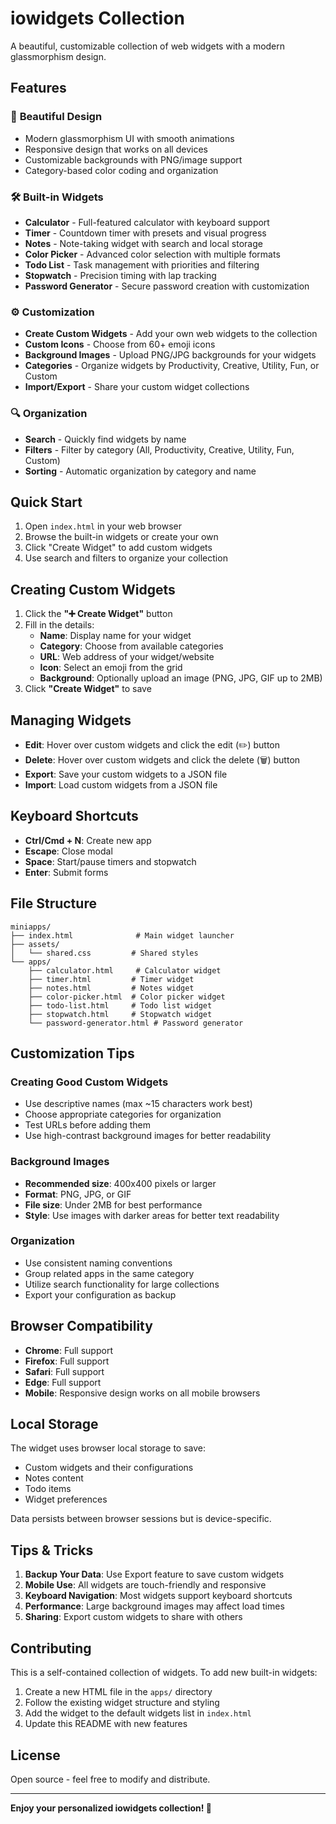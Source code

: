 # iowidgets Collection

A beautiful, customizable collection of web widgets with a modern glassmorphism design.

## Features

### 🎨 **Beautiful Design**

- Modern glassmorphism UI with smooth animations
- Responsive design that works on all devices
- Customizable backgrounds with PNG/image support
- Category-based color coding and organization

### 🛠️ **Built-in Widgets**

- **Calculator** - Full-featured calculator with keyboard support
- **Timer** - Countdown timer with presets and visual progress
- **Notes** - Note-taking widget with search and local storage
- **Color Picker** - Advanced color selection with multiple formats
- **Todo List** - Task management with priorities and filtering
- **Stopwatch** - Precision timing with lap tracking
- **Password Generator** - Secure password creation with customization

### ⚙️ **Customization**

- **Create Custom Widgets** - Add your own web widgets to the collection
- **Custom Icons** - Choose from 60+ emoji icons
- **Background Images** - Upload PNG/JPG backgrounds for your widgets
- **Categories** - Organize widgets by Productivity, Creative, Utility, Fun, or Custom
- **Import/Export** - Share your custom widget collections

### 🔍 **Organization**

- **Search** - Quickly find widgets by name
- **Filters** - Filter by category (All, Productivity, Creative, Utility, Fun, Custom)
- **Sorting** - Automatic organization by category and name

## Quick Start

1. Open `index.html` in your web browser
2. Browse the built-in widgets or create your own
3. Click "Create Widget" to add custom widgets
4. Use search and filters to organize your collection

## Creating Custom Widgets

1. Click the **"➕ Create Widget"** button
2. Fill in the details:
   - **Name**: Display name for your widget
   - **Category**: Choose from available categories
   - **URL**: Web address of your widget/website
   - **Icon**: Select an emoji from the grid
   - **Background**: Optionally upload an image (PNG, JPG, GIF up to 2MB)
3. Click **"Create Widget"** to save

## Managing Widgets

- **Edit**: Hover over custom widgets and click the edit (✏️) button
- **Delete**: Hover over custom widgets and click the delete (🗑️) button
- **Export**: Save your custom widgets to a JSON file
- **Import**: Load custom widgets from a JSON file

## Keyboard Shortcuts

- **Ctrl/Cmd + N**: Create new app
- **Escape**: Close modal
- **Space**: Start/pause timers and stopwatch
- **Enter**: Submit forms

## File Structure

```
miniapps/
├── index.html              # Main widget launcher
├── assets/
│   └── shared.css         # Shared styles
└── apps/
    ├── calculator.html     # Calculator widget
    ├── timer.html         # Timer widget
    ├── notes.html         # Notes widget
    ├── color-picker.html  # Color picker widget
    ├── todo-list.html     # Todo list widget
    ├── stopwatch.html     # Stopwatch widget
    └── password-generator.html # Password generator
```

## Customization Tips

### Creating Good Custom Widgets

- Use descriptive names (max ~15 characters work best)
- Choose appropriate categories for organization
- Test URLs before adding them
- Use high-contrast background images for better readability

### Background Images

- **Recommended size**: 400x400 pixels or larger
- **Format**: PNG, JPG, or GIF
- **File size**: Under 2MB for best performance
- **Style**: Use images with darker areas for better text readability

### Organization

- Use consistent naming conventions
- Group related apps in the same category
- Utilize search functionality for large collections
- Export your configuration as backup

## Browser Compatibility

- **Chrome**: Full support
- **Firefox**: Full support
- **Safari**: Full support
- **Edge**: Full support
- **Mobile**: Responsive design works on all mobile browsers

## Local Storage

The widget uses browser local storage to save:

- Custom widgets and their configurations
- Notes content
- Todo items
- Widget preferences

Data persists between browser sessions but is device-specific.

## Tips & Tricks

1. **Backup Your Data**: Use Export feature to save custom widgets
2. **Mobile Use**: All widgets are touch-friendly and responsive
3. **Keyboard Navigation**: Most widgets support keyboard shortcuts
4. **Performance**: Large background images may affect load times
5. **Sharing**: Export custom widgets to share with others

## Contributing

This is a self-contained collection of widgets. To add new built-in widgets:

1. Create a new HTML file in the `apps/` directory
2. Follow the existing widget structure and styling
3. Add the widget to the default widgets list in `index.html`
4. Update this README with new features

## License

Open source - feel free to modify and distribute.

---

**Enjoy your personalized iowidgets collection! 🚀**
